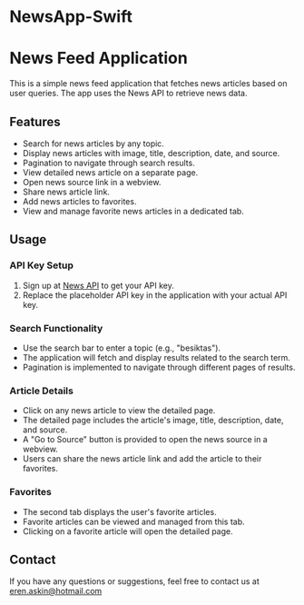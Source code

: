 # NewsApp-Swift
# News Feed Application

This is a simple news feed application that fetches news articles based on user queries. The app uses the News API to retrieve news data.

## Features

- Search for news articles by any topic.
- Display news articles with image, title, description, date, and source.
- Pagination to navigate through search results.
- View detailed news article on a separate page.
- Open news source link in a webview.
- Share news article link.
- Add news articles to favorites.
- View and manage favorite news articles in a dedicated tab.



## Usage

### API Key Setup

1. Sign up at [News API](https://newsapi.org/) to get your API key.
2. Replace the placeholder API key in the application with your actual API key.

### Search Functionality

- Use the search bar to enter a topic (e.g., "besiktas").
- The application will fetch and display results related to the search term.
- Pagination is implemented to navigate through different pages of results.

### Article Details

- Click on any news article to view the detailed page.
- The detailed page includes the article's image, title, description, date, and source.
- A "Go to Source" button is provided to open the news source in a webview.
- Users can share the news article link and add the article to their favorites.

### Favorites

- The second tab displays the user's favorite articles.
- Favorite articles can be viewed and managed from this tab.
- Clicking on a favorite article will open the detailed page.

## Contact

If you have any questions or suggestions, feel free to contact us at eren.askin@hotmail.com


